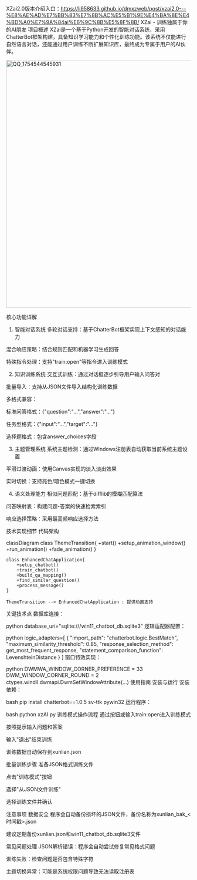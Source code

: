 XZai2.0版本介绍入口：https://li958633.github.io/dmxzweb/post/xzai2.0---%E8%AE%AD%E7%BB%83%E7%8B%AC%E5%B1%9E%E4%BA%8E%E4%BD%A0%E7%9A%84ai%E6%9C%8B%E5%8F%8B/
XZai - 训练独属于你的AI朋友
项目概述
XZai是一个基于Python开发的智能对话系统，采用ChatterBot框架构建，具备知识学习能力和个性化训练功能。该系统不仅能进行自然语言对话，还能通过用户训练不断扩展知识库，最终成为专属于用户的AI伙伴。

<img width="898" height="676" alt="QQ_1754544545931" src="https://github.com/user-attachments/assets/f6163877-12e4-4dc9-b6ac-50bf4d642494" />



核心功能详解
1. 智能对话系统
多轮对话支持：基于ChatterBot框架实现上下文感知的对话能力

混合响应策略：结合规则匹配和机器学习生成回答

特殊指令处理：支持"train:open"等指令进入训练模式

2. 知识训练系统
交互式训练：通过对话框逐步引导用户输入问答对

批量导入：支持从JSON文件导入结构化训练数据

多格式兼容：

标准问答格式：{"question":"...","answer":"..."}

任务型格式：{"input":"...","target":"..."}

选择题格式：包含answer_choices字段

3. 主题管理系统
系统主题检测：通过Windows注册表自动获取当前系统主题设置

平滑过渡动画：使用Canvas实现的淡入淡出效果

实时切换：支持亮色/暗色模式一键切换

4. 语义处理能力
相似问题匹配：基于difflib的模糊匹配算法

问答映射表：构建问题-答案的快速检索索引

响应选择策略：采用最高频响应选择方法

技术实现细节
代码架构

classDiagram
    class ThemeTransition{
        +start()
        +setup_animation_window()
        +run_animation()
        +fade_animation()
    }
    
    class EnhancedChatApplication{
        +setup_chatbot()
        +train_chatbot()
        +build_qa_mapping()
        +find_similar_question()
        +process_message()
    }
    
    ThemeTransition --> EnhancedChatApplication : 提供动画支持
关键技术点
数据库连接：

python
database_uri="sqlite:///win11_chatbot_db.sqlite3"
逻辑适配器配置：

python
logic_adapters=[
    {
        "import_path": "chatterbot.logic.BestMatch",
        "maximum_similarity_threshold": 0.85,
        "response_selection_method": get_most_frequent_response,
        "statement_comparison_function": LevenshteinDistance
    }
]
窗口特效实现：

python
DWMWA_WINDOW_CORNER_PREFERENCE = 33
DWM_WINDOW_CORNER_ROUND = 2
ctypes.windll.dwmapi.DwmSetWindowAttribute(...)
使用指南
安装与运行
安装依赖：

bash
pip install chatterbot==1.0.5 sv-ttk pywin32
运行程序：

bash
python xzAI.py
训练模式操作流程
通过按钮或输入train:open进入训练模式

按照提示输入问题和答案

输入"退出"结束训练

训练数据自动保存到xunlian.json

批量训练步骤
准备JSON格式训练文件

点击"训练模式"按钮

选择"从JSON文件训练"

选择训练文件并确认

注意事项
数据安全
程序会自动备份损坏的JSON文件，备份名称为xunlian_bak_<时间戳>.json

建议定期备份xunlian.json和win11_chatbot_db.sqlite3文件

常见问题处理
JSON解析错误：程序会自动尝试修复常见格式问题

训练失败：检查问题是否包含特殊字符

主题切换异常：可能是系统权限问题导致无法读取注册表
